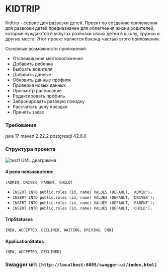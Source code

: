 
# KIDTRIP
Kidtrip - cервис для развозки детей. 
Проект по созданию приложения для развозки детей предназначен для облегчения жизни родителей, которые нуждаются в услугах развозки своих детей в школу, кружки и другие места. 
Этот проект является бэкэнд-частью этого приложения.

Основные возможности приложения:
 - Отслеживание местоположения
 -  Добавить ребенка 
 - Выбрать водителя
 - Добавить данные 
 - Обновить данные профиля 
 - Проверка новых данных
 - Просмотр расписание 
 - Редактировать профиль 
 - Забронировать разовую поездку 
 - Рассчитать цену поездки
 - Принять заказ 


### Требования
java 17
maven 2.22.2
postgresql 42.6.0

### Структура проекта
![test1](https://github.com/akanovass/kidtripdp/assets/101473127/1e23970b-b97c-47a1-bb19-3e52eeb94036)
UML диаграмма


 #### 4 роли пользователя:
   `[ADMIN,
    DRIVER,
    PARENT,
    CHILD]`

* `INSERT INTO public.roles (id, name) VALUES (DEFAULT, 'ADMIN');`
* `INSERT INTO public.roles (id, name) VALUES (DEFAULT, 'DRIVER');`
* `INSERT INTO public.roles (id, name) VALUES (DEFAULT, 'PARENT');`
* `INSERT INTO public.roles (id, name) VALUES (DEFAULT, 'CHILD');`


#### TripStatuses
`[NEW, ACCEPTED, DECLINED, WAITING, DRIVING, END]`

#### ApplicationStatus
`[NEW, ACCEPTED, DECLINED]`

### Swagger url:  `[http://localhost:8085/swagger-ui/index.html]`
  
  
